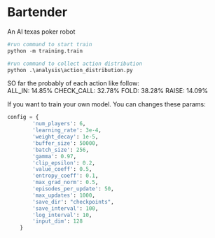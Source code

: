 # Bartender
An AI texas poker robot

```python
#run command to start train
python -m training.train

#run command to collect action distribution
python .\analysis\action_distribution.py
```

SO far the probably of each action like follow:<br>
ALL_IN: 14.85%
CHECK_CALL: 32.78%
FOLD: 38.28%
RAISE: 14.09%

If you want to train your own model. You can changes these params: <br>

```python
config = {
        'num_players': 6,
        'learning_rate': 3e-4,
        'weight_decay': 1e-5,
        'buffer_size': 50000,
        'batch_size': 256,
        'gamma': 0.97,
        'clip_epsilon': 0.2,
        'value_coeff': 0.5,
        'entropy_coeff': 0.1,
        'max_grad_norm': 0.5,
        'episodes_per_update': 50,
        'max_updates': 1000,
        'save_dir': "checkpoints",
        'save_interval': 100,
        'log_interval': 10,
        'input_dim': 128    
    }
```
